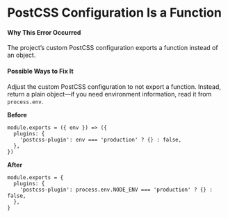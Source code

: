 # PostCSS Configuration Is a Function

#### Why This Error Occurred

The project’s custom PostCSS configuration exports a function instead of an object.

#### Possible Ways to Fix It

Adjust the custom PostCSS configuration to not export a function. Instead, return a plain object—if you need environment information, read it from `process.env`.

**Before**

    module.exports = ({ env }) => ({
      plugins: {
        'postcss-plugin': env === 'production' ? {} : false,
      },
    })

**After**

    module.exports = {
      plugins: {
        'postcss-plugin': process.env.NODE_ENV === 'production' ? {} : false,
      },
    }
